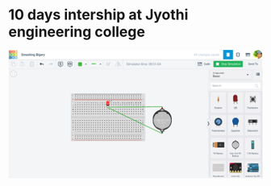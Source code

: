 # 10 days intership at Jyothi engineering college

![no photo](https://github.com/mohammedroshankr/10-days-internship/blob/main/roshantinkercad.png)
